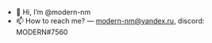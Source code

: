 - 👋 Hi, I’m @modern-nm
- 📫 How to reach me? — modern-nm@yandex.ru, discord: MODERN#7560

<!---
modern-nm/modern-nm is a ✨ special ✨ repository because its `README.md` (this file) appears on your GitHub profile.
You can click the Preview link to take a look at your changes.
--->
